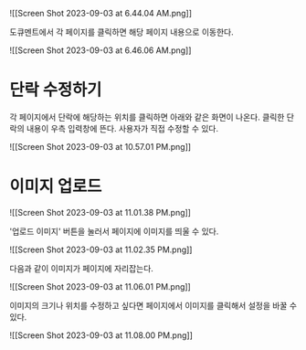 

![[Screen Shot 2023-09-03 at 6.44.04 AM.png]]

도큐멘트에서 각 페이지를 클릭하면 해당 페이지 내용으로 이동한다.

![[Screen Shot 2023-09-03 at 6.46.06 AM.png]]



# 단락 수정하기

각 페이지에서 단락에 해당하는 위치를 클릭하면 아래와 같은 화면이 나온다.
클릭한 단락의 내용이 우측 입력창에 뜬다.
사용자가 직접 수정할 수 있다.

![[Screen Shot 2023-09-03 at 10.57.01 PM.png]]





# 이미지 업로드

![[Screen Shot 2023-09-03 at 11.01.38 PM.png]]

'업로드 이미지' 버튼을 눌러서 페이지에 이미지를 띄울 수 있다.

![[Screen Shot 2023-09-03 at 11.02.35 PM.png]]



다음과 같이 이미지가 페이지에 자리잡는다.

![[Screen Shot 2023-09-03 at 11.06.01 PM.png]]


이미지의 크기나 위치를 수정하고 싶다면 페이지에서 이미지를 클릭해서 
설정을 바꿀 수 있다.

![[Screen Shot 2023-09-03 at 11.08.00 PM.png]]